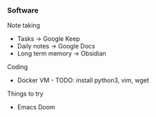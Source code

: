 
### Software
Note taking
* Tasks -> Google Keep
* Daily notes -> Google Docs
* Long term memory -> Obsidian

Coding
* Docker VM - TODO: install python3, vim, wget

Things to try
* Emacs Doom